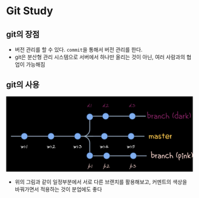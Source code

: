 # Git Study


## git의 장점

- 버전 관리를 할 수 있다. `commit`을 통해서 버전 관리를 한다.
- git은 분산형 관리 시스템으로 서버에서 하나만 올리는 것이 아닌, 여러 사람과의 협업이 가능해짐


## git의 사용

![git 사용](https://raw.githubusercontent.com/ohtaekwon/git-practice/master/img/git_01.png)

- 위의 그림과 같이 일정부분에서 서로 다른 브랜치를 활용해보고, 커멘트의 색상을 바꿔가면서 적용하는 것이 분업에도 좋다

